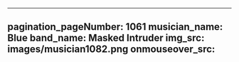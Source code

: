 ------
pagination_pageNumber: 1061
musician_name: Blue
band_name: Masked Intruder
img_src: images/musician1082.png
onmouseover_src: 
------